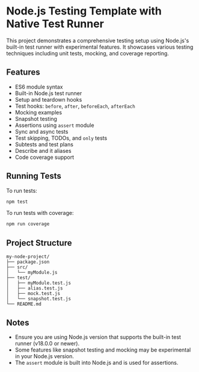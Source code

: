 # Node.js Testing Template with Native Test Runner

This project demonstrates a comprehensive testing setup using Node.js's built-in
test runner with experimental features. It showcases various testing techniques
including unit tests, mocking, and coverage reporting.

## Features

- ES6 module syntax
- Built-in Node.js test runner
- Setup and teardown hooks
- Test hooks: `before`, `after`, `beforeEach`, `afterEach`
- Mocking examples
- Snapshot testing
- Assertions using `assert` module
- Sync and async tests
- Test skipping, TODOs, and `only` tests
- Subtests and test plans
- Describe and it aliases
- Code coverage support

## Running Tests

To run tests:

```bash
npm test
```

To run tests with coverage:

```bash
npm run coverage
```

## Project Structure

```
my-node-project/
├── package.json
├── src/
│   └── myModule.js
├── test/
│   ├── myModule.test.js
│   ├── alias.test.js
│   ├── mock.test.js
│   └── snapshot.test.js
└── README.md
```

## Notes

- Ensure you are using Node.js version that supports the built-in test runner
  (v18.0.0 or newer).
- Some features like snapshot testing and mocking may be experimental in your
  Node.js version.
- The `assert` module is built into Node.js and is used for assertions.
